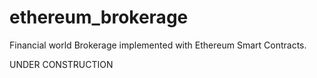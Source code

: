 # ethereum_brokerage
Financial world Brokerage implemented with Ethereum Smart Contracts.

UNDER CONSTRUCTION
